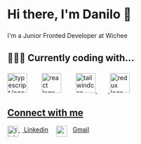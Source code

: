 <h1 align="left">Hi there, I'm Danilo 👋</h1>

###

<p align="left">I'm a Junior Fronted Developer at Wichee</p>

###

<h2 align="left">👨🏻‍💻 Currently coding with...</h2>

###

<div align="left">
  <img src="https://skillicons.dev/icons?i=ts" height="45" alt="typescript logo"  />
  <img width="25" />
  <img src="https://skillicons.dev/icons?i=react" height="45" alt="react logo"  />
  <img width="25" />
  <a href="https://tailwindcss.com/">
  <img src="https://skillicons.dev/icons?i=tailwind" height="45" alt="tailwindcss logo"  />
  <img width="25" />
  <img src="https://skillicons.dev/icons?i=redux" height="45" alt="redux logo"  />
</div>

###

## Connect with me
<img src="https://skillicons.dev/icons?i=linkedin" valign="top" height="25" alt="linkedin logo"  /> <img width="5" /> [Linkedin](https://www.linkedin.com/in/danilo-giarlini/) <img width="10" /> <img src="https://skillicons.dev/icons?i=gmail&theme=light&theme=light" valign="top" height="25" alt="gmail logo"  /> <img width="5" /> [Gmail](mailto:danilogiarlini@gmail.com) <br/>
  
